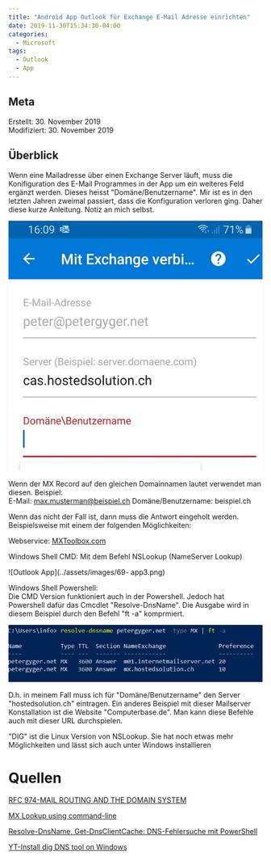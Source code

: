 ```yaml
---
title: "Android App Outlook für Exchange E-Mail Adresse einrichten"
date: 2019-11-30T15:34:30-04:00
categories:
  - Microsoft
tags:
  - Outlook
  - App
---
```


## Meta

Erstellt:	    30. November 2019  
Modifiziert:	30. November 2019

## Überblick 

Wenn eine Mailadresse über einen Exchange Server läuft, muss die Konifiguration des E-Mail Programmes in der App um ein weiteres Feld ergänzt werden. Dieses heisst "Domäne/Benutzername". Mir ist es in den letzten Jahren zweimal passiert, dass die Konfiguration verloren ging. Daher diese kurze Anleitung. Notiz an mich selbst.  

![Outlook App](../assets/images/69-app1.jpg)  

Wenn der MX Record auf den gleichen Domainnamen lautet verwendet man diesen. Beispiel:  
E-Mail:			        max.musterman@beispiel.ch
Domäne/Benutzername:	beispiel.ch

Wenn das nicht der Fall ist, dann muss die Antwort eingeholt werden. Beispielsweise mit einem der folgenden Möglichkeiten:  

Webservice:			[MXToolbox.com](https://mxtoolbox.com/MXLookup.aspx)  

Windows Shell CMD:		Mit dem Befehl NSLookup (NameServer Lookup)  

![Outlook App](../assets/images/69-
app3.png)  

Windows Shell Powershell:	 
Die CMD Version funktioniert auch in der Powershell. Jedoch hat Powershell dafür das Cmcdlet "Resolve-DnsName". Die Ausgabe wird in diesem Beispiel durch den Befehl "ft -a" komprmiert.  

![Outlook App](../assets/images/69-app5.png)  

D.h. in meinem Fall muss ich für "Domäne/Benutzername" den Server "hostedsolution.ch" eintragen. Ein anderes Beispiel mit dieser Mailserver Konstallation ist die Website "Computerbase.de". Man kann diese Befehle auch mit dieser URL durchspielen. 

"DIG" ist die Linux Version von NSLookup. Sie hat noch etwas mehr Möglichkeiten und lässt sich auch unter Windows installieren

# Quellen   

[RFC 974-MAIL ROUTING AND THE DOMAIN SYSTEM](https://tools.ietf.org/html/rfc974)

[MX Lookup using command-line](https://medium.com/@petehouston/mx-lookup-using-command-line-3affc2c2de87)  

[Resolve-DnsName, Get-DnsClientCache: DNS-Fehlersuche mit PowerShell](https://www.windowspro.de/script/resolve-dnsname-get-dnsclientcache-dns-fehlersuche-powershell)

[YT-Install dig DNS tool on Windows](https://www.youtube.com/watch?v=fqvGt5S6JDI)  